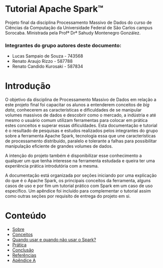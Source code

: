 # Tutorial Apache Spark™

Projeto final da disciplina Processamento Massivo de Dados do curso de Ciências da Computação da Universidade Federal de São Carlos campus Sorocaba.
Ministrada pela Profª Drª Sahudy Montenegro González. 

### Integrantes do grupo autores deste documento:
- Lucas Sampaio de Souza - 743568
- Renato Araujo Rizzo - 587788
- Renato Candido Kurosaki - 587834

# Introdução

O objetivo da disciplina de Processamento Massivo de Dados em relação a este projeto final foi capacitar os alunos a entenderem conceitos de *big data*, conhecerem as características e dificuldades de se manipular volumes massivos de dados e descobrir como o mercado, a indústria e até mesmo o usuário comum utilizam ferramentas para colocar em prática estes conceitos e superar essas dificuldades. 
Esta documentação e tutorial é o resultado de pesquisas e estudos realizados pelos integrantes do grupo sobre a ferramenta Apache Spark, tecnologia essa que une características de processamento distribuído, paralelo e tolerante a falhas para possibilitar manipulação eficiente de grandes volumes de dados.

A intenção do projeto também é disponibilizar esse conhecimento a qualquer um que tenha interesse na ferramenta estudada e queira ter uma experiência prática introdutória com a mesma.

A documentação está organizada por seções iniciando por uma explicação do que é o Apache Spark, os principais conceitos da ferramenta, alguns casos de uso e por fim um tutorial prático com Spark em um caso de uso específico. Um apêndice foi incluído para complementar o tutorial assim como outras seções por requisito de entrega do projeto em si.

# Conteúdo

* [Sobre](/seções/sobre.md)
* [Conceitos](/seções/conceitos.md)
* [Quando usar e quando não usar o Spark?](/seções/quando_usar.md)
* [Prática](/seções/prática.md)
* [Conclusão](/seções/conclusao.md)
* [Referências](/seções/referências.md)
* [Apêndice A](/seções/criando_sqlite.md)
